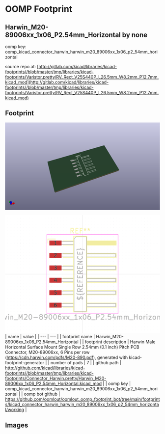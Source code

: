 # OOMP Footprint  
## Harwin_M20-89006xx_1x06_P2.54mm_Horizontal  by none  
  
oomp key: oomp_kicad_connector_harwin_harwin_m20_89006xx_1x06_p2_54mm_horizontal  
  
source repo at: [http://gitlab.com/kicad/libraries/kicad-footprints//blob/master/tmp/libraries/kicad-footprints/Varistor.pretty/RV_Rect_V25S440P_L26.5mm_W8.2mm_P12.7mm.kicad_mod](http://gitlab.com/kicad/libraries/kicad-footprints//blob/master/tmp/libraries/kicad-footprints/Varistor.pretty/RV_Rect_V25S440P_L26.5mm_W8.2mm_P12.7mm.kicad_mod)  
## Footprint  
  
[![working_kicad_pcb_3d.png](working_kicad_pcb_3d_600.png)](working_kicad_pcb_3d.png)  
  
[![working.png](working_600.png)](working.png)  
| name | value | 
| --- | --- | 
| footprint name | Harwin_M20-89006xx_1x06_P2.54mm_Horizontal | 
| footprint description | Harwin Male Horizontal Surface Mount Single Row 2.54mm (0.1 inch) Pitch PCB Connector, M20-89006xx, 6 Pins per row (https://cdn.harwin.com/pdfs/M20-890.pdf), generated with kicad-footprint-generator | 
| number of pads | 7 | 
| github path | http://github.com/kicad/libraries/kicad-footprints//blob/master/tmp/libraries/kicad-footprints/Connector_Harwin.pretty/Harwin_M20-89006xx_1x06_P2.54mm_Horizontal.kicad_mod | 
| oomp key | oomp_kicad_connector_harwin_harwin_m20_89006xx_1x06_p2_54mm_horizontal | 
| oomp bot github | https://github.com/oomlout/oomlout_oomp_footprint_bot/tree/main/footprints/kicad_connector_harwin_harwin_m20_89006xx_1x06_p2_54mm_horizontal/working | 
## Images  
